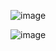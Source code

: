 ![image](https://github.com/user-attachments/assets/afb7edff-765b-4d15-afdf-6c6fe14bd4aa)

![image](https://github.com/user-attachments/assets/f7f12fd2-2114-40a8-9f0a-3ecfbd01635d)

